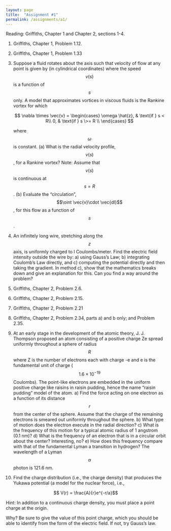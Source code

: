 ```yaml
---
layout: page
title:  "Assignment #1"
permalink: /assignments/a1/
---
```


Reading: Griffiths, Chapter 1 and Chapter 2, sections 1-4.

1. Griffiths, Chapter 1, Problem 1.12.

2. Griffiths, Chapter 1, Problem 1.33

3. Suppose a fluid rotates about the axis such that velocity of flow at any 
point is given by (in cylindrical coordinates)
where the speed $$v(s)$$ is a function of $$s$$ only. A model that approximates 
vortices in viscous fluids is the Rankine vortex for which  

    $$
    \nabla \times \vec{v} = 
    \begin{cases} \omega \hat{z}, & \text{if } s < R\\
                 0,              & \text{if } s \>= R \\
    \end{cases}
    $$

    where $$\omega$$ is constant. 
        (a) What is the radial velocity profile, $$v(s)$$, for a Rankine vortex?  Note: Assume that $$v(s)$$ is continuous at $$s = R$$.
        (b) Evaluate the “circulation”,$$\oint \vec{v}\cdot \vec{dl}$$ , for this flow as a function of $$s$$. 

4. An infinitely long wire, stretching along the $$z$$ axis, is uniformly charged to l
Coulombs/meter. Find the electric field intensity outside the wire by: 
    a) using Gauss’s Law;
    b) integrating Coulomb’s Law directly, and 
    c) computing the potential directly and then taking the gradient. In method c), show that the mathematics breaks down and give an explanation for this. Can you find a way around the problem?

5. Griffiths, Chapter 2, Problem 2.6.

6. Griffiths, Chapter 2, Problem 2.15.

7. Griffiths, Chapter 2, Problem 2.21

8. Griffiths, Chapter 2, Problem 2.34, parts a) and b only; and Problem 2.35.

9. At an early stage in the development of the atomic theory, J. J. Thompson proposed an atom consisting of a positive charge Ze spread uniformly throughout a sphere of radius $$R$$ where Z is the number of electrons each with charge -e and e is the fundamental unit of charge ($$1.6 \times 10^{-19}$$ Coulombs).  The point-like electrons are embedded in the uniform positive charge like raisins in raisin pudding, hence the name “raisin pudding” model of the atom.
    a) Find the force acting on one electron as a function of its distance $$r$$ from the center of the sphere. Assume that the charge of the remaining electrons is smeared out uniformly throughout the sphere.
    b) What type of motion does the electron execute in the radial direction?
    c) What is the frequency of this motion for a typical atomic radius of 1 angstrom (0.1 nm)?
    d) What is the frequency of an electron that is in a circular orbit about the center?  Interesting, no?
    e) How does this frequency compare with that of the fundamental Lyman a transition in
hydrogen? The wavelength of a Lyman $$\alpha$$ photon is 121.6 nm.

10. Find the charge distribution (i.e., the charge density) that produces the Yukawa potential (a model for the nuclear force), i.e.,

 $$ V(r) = \frac{A}{r}e^{-r/a}$$

 Hint: In addition to a continuous charge density, you must place a point charge at the origin.

 Why? Be sure to give the value of this point charge, which you should be able to identify
from the form of the electric field. If not, try Gauss’s law. 

